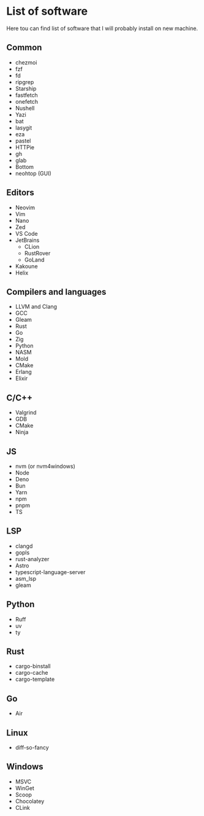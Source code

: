 # List of software
Here tou can find list of software that I will probably install on new machine.

## Common

- chezmoi
- fzf
- fd
- ripgrep
- Starship
- fastfetch
- onefetch
- Nushell
- Yazi
- bat
- lasygit
- eza
- pastel
- HTTPie
- gh
- glab
- Bottom
- neohtop (GUI)

## Editors

- Neovim
- Vim
- Nano
- Zed
- VS Code
- JetBrains
    - CLion
    - RustRover
    - GoLand
- Kakoune
- Helix

## Compilers and languages

- LLVM and Clang
- GCC
- Gleam
- Rust
- Go
- Zig
- Python
- NASM
- Mold
- CMake
- Erlang
- Elixir

## C/C++

- Valgrind
- GDB
- CMake
- Ninja

## JS

- nvm (or nvm4windows)
- Node
- Deno
- Bun
- Yarn
- npm
- pnpm
- TS

## LSP

- clangd
- gopls
- rust-analyzer
- Astro
- typescript-language-server
- asm_lsp
- gleam

## Python

- Ruff
- uv
- ty

## Rust

- cargo-binstall
- cargo-cache
- cargo-template

## Go

- Air

## Linux

- diff-so-fancy

## Windows

- MSVC
- WinGet
- Scoop
- Chocolatey
- CLink


